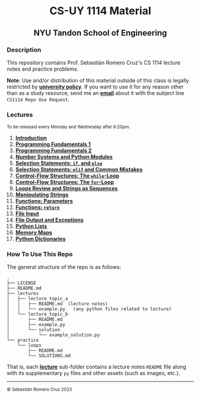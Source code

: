 <h1 align=center>CS-UY 1114 Material</h1>

<h2 align=center>NYU Tandon School of Engineering</h2>

### Description

This repository contains Prof. Sebastián Romero Cruz's CS 1114 lecture notes and practice problems.

**Note**: Use and/or distribution of this material outside of this class is legally restricted by [**university
policy**](https://guides.nyu.edu/copyright/nyupermissions). If you want to use it for any reason other than as a study
resource, send me an [**email**](mailto:src402@nyu.edu) about it with the subject line `CS1114 Repo Use Request`.

### Lectures

<sub>To be released every Monday and Wednesday after 6:20pm.</sub>

1. [**Introduction**](lectures/introduction/)
2. [**Programming Fundamentals 1**](lectures/fundamentals_1/)
3. [**Programming Fundamentals 2**](lectures/fundamentals_2/)
4. [**Number Systems and Python Modules**](lectures/number_systems/)
5. [**Selection Statements: `if`, and `else`**](lectures/selection_statements/)
6. [**Selection Statements: `elif` and Common Mistakes**](lectures/selection_statements#part-3-elif-statements)
7. [**Control-Flow Structures: The `while`-Loop**](lectures/while_loops/)
8. [**Control-Flow Structures: The `for`-Loop**](lectures/for_loops/)
9. [**Loops Review and Strings as Sequences**](lectures/string_sequences/)
10. [**Manipulating Strings**](lectures/manipulating_strings/)
11. [**Functions: Parameters**](lectures/functions_parameters/)
12. [**Functions: `return`**](lectures/functions_return/)
13. [**File Input**](lectures/file_input/)
14. [**File Output and Exceptions**](lectures/file_output/)
15. [**Python Lists**](lectures/lists/)
16. [**Memory Maps**](lectures/memory_maps/)
17. [**Python Dictionaries**](lectures/dictionaries/)

### How To Use This Repo

The general structure of the repo is as follows:

```
.
├── LICENSE
├── README.md
├── lectures
│   ├── lecture_topic_a
│   │   ├── README.md  (lecture notes)
│   │   └── example.py   (any python files related to lecture)
│   └── lecture_topic_b
│       ├── README.md
│       ├── example.py
│       └── solution
│           └── example_solution.py
└── practice
    └── loops
        ├── README.md
        └── SOLUTIONS.md
```

That is, each [**lecture**](#Lectures) sub-folder contains a lecture notes `README` file along with its supplementary
`py` files and other assets (such as images, etc.).

<!-- 5. [**Python Modules and Boolean Expressions**](lectures/modules_boolean/)
12. [**Strings Review**](lectures/strings_review/)
13. [**Midterm 1 Review (_Read Between The Lines_)**](lectures/midterm_1_review/)
    - [**Loops and Strings Practice**](practice/loops/)

19. [**Dictionary Methods and Iteration**](lectures/dictionary_methods/)
21. [**File Output and Exceptions**](lectures/file_output/)
22. [**Midterm 2 Review**](lectures/midterm_2_review/)
23. [**Intro to Object-Oriented Programming**](lectures/oop_1/)
24. [**Intro to Object-Oriented Programming: Methods and the `__str__()` Method**](lectures/oop_2/)
25. [**Intro to Object-Oriented Programming: Dunder / "Magic" Methods**](lectures/oop_3/)
26. [**Comprehensions**](lectures/comprehensions/)
27. [**Final Exam Review**](lectures/final_review/)
28. [**Extra File IO Review**](lectures/files_review/) -->

---

<sub>© Sebastián Romero Cruz 2023</sub>
